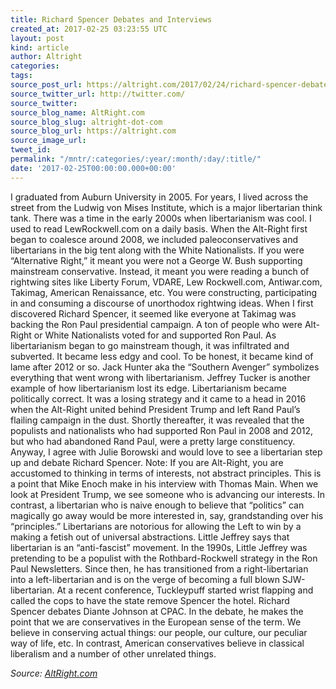 ```yaml
---
title: Richard Spencer Debates and Interviews
created_at: 2017-02-25 03:23:55 UTC
layout: post
kind: article
author: Altright
categories: 
tags: 
source_post_url: https://altright.com/2017/02/24/richard-spencer-debates-and-interviews/
source_twitter_url: http://twitter.com/
source_twitter: 
source_blog_name: AltRight.com
source_blog_slug: altright-dot-com
source_blog_url: https://altright.com
source_image_url: 
tweet_id: 
permalink: "/mntr/:categories/:year/:month/:day/:title/"
date: '2017-02-25T00:00:00.000+00:00'
---
```

I graduated from Auburn University in 2005. For years, I lived across the street from the Ludwig von Mises Institute, which is a major libertarian think tank. There was a time in the early 2000s when libertarianism was cool. I used to read LewRockwell.com on a daily basis. When the Alt-Right first began to coalesce around 2008, we included paleoconservatives and libertarians in the big tent along with the White Nationalists. If you were &#8220;Alternative Right,&#8221; it meant you were not a George W. Bush supporting mainstream conservative. Instead, it meant you were reading a bunch of rightwing sites like Liberty Forum, VDARE, Lew Rockwell.com, Antiwar.com, Takimag, American Renaissance, etc. You were constructing, participating in and consuming a discourse of unorthodox rightwing ideas. When I first discovered Richard Spencer, it seemed like everyone at Takimag was backing the Ron Paul presidential campaign. A ton of people who were Alt-Right or White Nationalists voted for and supported Ron Paul. As libertarianism began to go mainstream though, it was infiltrated and subverted. It became less edgy and cool. To be honest, it became kind of lame after 2012 or so. Jack Hunter aka the &#8220;Southern Avenger&#8221; symbolizes everything that went wrong with libertarianism. Jeffrey Tucker is another example of how libertarianism lost its edge. Libertarianism became politically correct. It was a losing strategy and it came to a head in 2016 when the Alt-Right united behind President Trump and left Rand Paul&#8217;s flailing campaign in the dust. Shortly thereafter, it was revealed that the populists and nationalists who had supported Ron Paul in 2008 and 2012, but who had abandoned Rand Paul, were a pretty large constituency. Anyway, I agree with Julie Borowski and would love to see a libertarian step up and debate Richard Spencer. Note: If you are Alt-Right, you are accustomed to thinking in terms of interests, not abstract principles. This is a point that Mike Enoch make in his interview with Thomas Main. When we look at President Trump, we see someone who is advancing our interests. In contrast, a libertarian who is naive enough to believe that &#8220;politics&#8221; can magically go away would be more interested in, say, grandstanding over his &#8220;principles.&#8221; Libertarians are notorious for allowing the Left to win by a making a fetish out of universal abstractions. Little Jeffrey says that libertarian is an &#8220;anti-fascist&#8221; movement. In the 1990s, Little Jeffrey was pretending to be a populist with the Rothbard-Rockwell strategy in the Ron Paul Newsletters. Since then, he has transitioned from a right-libertarian into a left-libertarian and is on the verge of becoming a full blown SJW-libertarian. At a recent conference, Tuckleypuff started wrist flapping and called the cops to have the state remove Spencer the hotel. Richard Spencer debates Diante Johnson at CPAC. In the debate, he makes the point that we are conservatives in the European sense of the term. We believe in conserving actual things: our people, our culture, our peculiar way of life, etc. In contrast, American conservatives believe in classical liberalism and a number of other unrelated things.<div class="">
    <i>Source: <a href="https://altright.com">AltRight.com</a></i>
</div>
